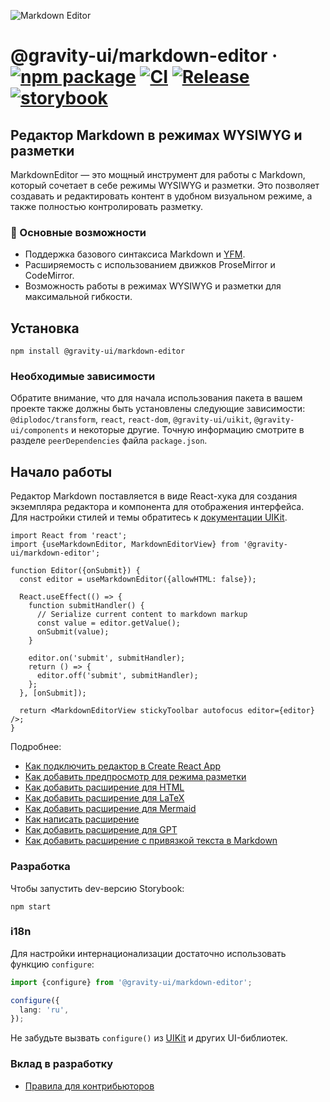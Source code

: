 ![Markdown Editor](https://github.com/user-attachments/assets/0b4e5f65-54cf-475f-9c68-557a4e9edb46)

# @gravity-ui/markdown-editor &middot; [![npm package](https://img.shields.io/npm/v/@gravity-ui/markdown-editor)](https://www.npmjs.com/package/@gravity-ui/markdown-editor) [![CI](https://img.shields.io/github/actions/workflow/status/gravity-ui/markdown-editor/ci.yml?branch=main&label=CI)](https://github.com/gravity-ui/markdown-editor/actions/workflows/ci.yml?query=branch:main) [![Release](https://img.shields.io/github/actions/workflow/status/gravity-ui/markdown-editor/release.yml?branch=main&label=Release)](https://github.com/gravity-ui/markdown-editor/actions/workflows/release.yml?query=branch:main) [![storybook](https://img.shields.io/badge/Storybook-deployed-ff4685)](https://preview.gravity-ui.com/md-editor/)

## Редактор Markdown в режимах WYSIWYG и разметки

MarkdownEditor — это мощный инструмент для работы с Markdown, который сочетает в себе режимы WYSIWYG и разметки. Это позволяет создавать и редактировать контент в удобном визуальном режиме, а также полностью контролировать разметку.

### 🔧 Основные возможности

- Поддержка базового синтаксиса Markdown и [YFM](https://ydocs.tech).
- Расширяемость с использованием движков ProseMirror и CodeMirror.
- Возможность работы в режимах WYSIWYG и разметки для максимальной гибкости.

## Установка

```shell
npm install @gravity-ui/markdown-editor
```

### Необходимые зависимости

Обратите внимание, что для начала использования пакета в вашем проекте также должны быть установлены следующие зависимости: `@diplodoc/transform`, `react`, `react-dom`, `@gravity-ui/uikit`, `@gravity-ui/components` и некоторые другие. Точную информацию смотрите в разделе `peerDependencies` файла `package.json`.

## Начало работы

Редактор Markdown поставляется в виде React-хука для создания экземпляра редактора и компонента для отображения интерфейса.\
Для настройки стилей и темы обратитесь к [документации UIKit](https://github.com/gravity-ui/uikit?tab=readme-ov-file#styles).

```tsx
import React from 'react';
import {useMarkdownEditor, MarkdownEditorView} from '@gravity-ui/markdown-editor';

function Editor({onSubmit}) {
  const editor = useMarkdownEditor({allowHTML: false});

  React.useEffect(() => {
    function submitHandler() {
      // Serialize current content to markdown markup
      const value = editor.getValue();
      onSubmit(value);
    }

    editor.on('submit', submitHandler);
    return () => {
      editor.off('submit', submitHandler);
    };
  }, [onSubmit]);

  return <MarkdownEditorView stickyToolbar autofocus editor={editor} />;
}
```
Подробнее:
- [Как подключить редактор в Create React App](https://preview.gravity-ui.com/md-editor/?path=/docs/docs-getting-started-create-react-app--docs)
- [Как добавить предпросмотр для режима разметки](https://preview.gravity-ui.com/md-editor/?path=/docs/docs-getting-started-preview--docs)
- [Как добавить расширение для HTML](https://preview.gravity-ui.com/md-editor/?path=/docs/docs-extensions-html-block--docs)
- [Как добавить расширение для LaTeX](https://preview.gravity-ui.com/md-editor/?path=/docs/docs-extensions-latex-extension--docs)
- [Как добавить расширение для Mermaid](https://preview.gravity-ui.com/md-editor/?path=/docs/docs-extensions-mermaid-extension--docs)
- [Как написать расширение](https://preview.gravity-ui.com/md-editor/?path=/docs/docs-develop-extension-creation--docs)
- [Как добавить расширение для GPT](https://preview.gravity-ui.com/md-editor/?path=/docs/docs-extensions-gpt--docs)
- [Как добавить расширение с привязкой текста в Markdown](https://preview.gravity-ui.com/md-editor/?path=/docs/docs-develop-extension-with-popup--docs)

### Разработка
Чтобы запустить dev-версию Storybook:

```shell
npm start
```

### i18n

Для настройки интернационализации достаточно использовать функцию `configure`:

```typescript
import {configure} from '@gravity-ui/markdown-editor';

configure({
  lang: 'ru',
});
```

Не забудьте вызвать `configure()` из [UIKit](https://github.com/gravity-ui/uikit?tab=readme-ov-file#i18n) и других UI-библиотек.

### Вклад в разработку

- [Правила для контрибьюторов](https://preview.gravity-ui.com/md-editor/?path=/docs/docs-contributing--docs)